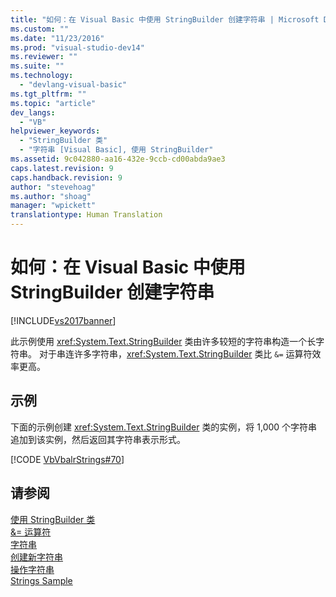 ```yaml
---
title: "如何：在 Visual Basic 中使用 StringBuilder 创建字符串 | Microsoft Docs"
ms.custom: ""
ms.date: "11/23/2016"
ms.prod: "visual-studio-dev14"
ms.reviewer: ""
ms.suite: ""
ms.technology: 
  - "devlang-visual-basic"
ms.tgt_pltfrm: ""
ms.topic: "article"
dev_langs: 
  - "VB"
helpviewer_keywords: 
  - "StringBuilder 类"
  - "字符串 [Visual Basic], 使用 StringBuilder"
ms.assetid: 9c042880-aa16-432e-9ccb-cd00abda9ae3
caps.latest.revision: 9
caps.handback.revision: 9
author: "stevehoag"
ms.author: "shoag"
manager: "wpickett"
translationtype: Human Translation
---
```

# 如何：在 Visual Basic 中使用 StringBuilder 创建字符串
[!INCLUDE[vs2017banner](../../../../csharp/includes/vs2017banner.md)]

此示例使用 <xref:System.Text.StringBuilder> 类由许多较短的字符串构造一个长字符串。  对于串连许多字符串，<xref:System.Text.StringBuilder> 类比 `&=` 运算符效率更高。  
  
## 示例  
 下面的示例创建 <xref:System.Text.StringBuilder> 类的实例，将 1,000 个字符串追加到该实例，然后返回其字符串表示形式。  
  
 [!CODE [VbVbalrStrings#70](../CodeSnippet/VS_Snippets_VBCSharp/VbVbalrStrings#70)]  
  
## 请参阅  
 [使用 StringBuilder 类](../Topic/Using%20the%20StringBuilder%20Class%20in%20the%20.NET%20Framework.md)   
 [&\= 运算符](../../../../visual-basic/language-reference/operators/and-assignment-operator.md)   
 [字符串](../../../../visual-basic/programming-guide/language-features/strings/index.md)   
 [创建新字符串](../Topic/Creating%20New%20Strings%20in%20the%20.NET%20Framework.md)   
 [操作字符串](../Topic/Manipulating%20Strings%20in%20the%20.NET%20Framework.md)   
 [Strings Sample](http://msdn.microsoft.com/zh-cn/be9e82a3-dc95-4aaa-9396-61b66e467e02)